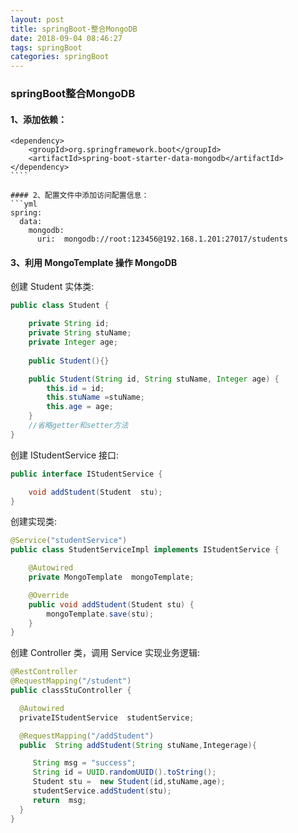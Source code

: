 ```yaml
---
layout: post
title: springBoot-整合MongoDB
date: 2018-09-04 08:46:27
tags: springBoot
categories: springBoot
---
```


### springBoot整合MongoDB

#### 1、添加依赖：
```pom
<dependency>
	<groupId>org.springframework.boot</groupId> 
	<artifactId>spring-boot-starter-data-mongodb</artifactId>
</dependency>
​````

#### 2、配置文件中添加访问配置信息：
​```yml
spring: 
  data:
    mongodb:
      uri:  mongodb://root:123456@192.168.1.201:27017/students
```

#### 3、利用 MongoTemplate 操作 MongoDB

创建 Student 实体类:
```java
public class Student {

	private String id;
	private String stuName;
	private Integer age;
	
	public Student(){}

    public Student(String id, String stuName, Integer age) {
 		this.id = id;
		this.stuName =stuName;
		this.age = age;
	}
    //省略getter和setter方法
} 
```

创建 IStudentService 接口:
```java
public interface IStudentService {

	void addStudent(Student  stu);
}
```

创建实现类:
```java
@Service("studentService") 
public class StudentServiceImpl implements IStudentService {

	@Autowired
	private MongoTemplate  mongoTemplate;

	@Override
	public void addStudent(Student stu) {
   		mongoTemplate.save(stu);
	}
} 
```

创建 Controller 类，调用  Service 实现业务逻辑:
```java
@RestController 
@RequestMapping("/student") 
public classStuController {

  @Autowired
  privateIStudentService  studentService;

  @RequestMapping("/addStudent")
  public  String addStudent(String stuName,Integerage){

     String msg = "success";
     String id = UUID.randomUUID().toString();
     Student stu =  new Student(id,stuName,age);
     studentService.addStudent(stu);
     return  msg;
  }
}
```